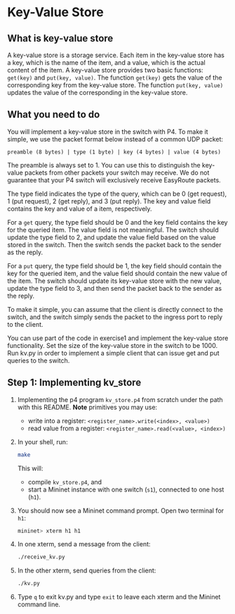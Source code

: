 # Key-Value Store

## What is key-value store

A key-value store is a storage service. Each item in the key-value store has a key, which is the name of the item, and a value, which is the actual content of the item. A key-value store provides two basic functions: `get(key)` and `put(key, value)`. The function `get(key)` gets the value of the corresponding key from the key-value store. The function `put(key, value)` updates the value of the corresponding in the key-value store.

## What you need to do

You will implement a key-value store in the switch with P4.
To make it simple, we use the packet format below instead of a common UDP packet:
```
preamble (8 bytes) | type (1 byte) | key (4 bytes) | value (4 bytes)
```

The preamble is always set to 1. You can use this to distinguish the key-value
packets from other packets your switch may receive. We do not
guarantee that your P4 switch will exclusively receive EasyRoute packets.

The type field indicates the type of the query, which can be 0 (get request), 1 (put request), 2 (get reply), and 3 (put reply). The key and value field contains the key and value of a item, respectively.

For a `get` query, the type field should be 0 and the key field contains the key for the queried item. The value field is not meaningful. The switch should update the type field to 2, and update the value field based on the value stored in the switch. Then the switch sends the packet back to the sender as the reply.

For a `put` query, the type field should be 1, the key field should contain the key for the queried item, and the value field should contain the new value of the item. The switch should update its key-value store with the new value, update the type field to 3, and then send the packet back to the sender as the reply.

To make it simple, you can assume that the client is directly connect to the switch, and the switch simply sends the packet to the ingress port to reply to the client.

You can use part of the code in exercise1 and implement the key-value store functionality. Set the size of the key-value store in the switch to be 1000. Run kv.py in order to implement a simple client that can issue get and put queries to the switch.

## Step 1: Implementing kv_store

1. Implementing the p4 program `kv_store.p4` from scratch under the path with this README.
    **Note** primitives you may use:
    - write into a register: `<register_name>.write(<index>, <value>)`
    - read value from a register: `<register_name>.read(<value>, <index>)`
2. In your shell, run:
   ```bash
   make
   ```
   This will:
   * compile `kv_store.p4`, and
   * start a Mininet instance with one switch (`s1`), connected to one host (`h1`).

3. You should now see a Mininet command prompt. Open two terminal for
   `h1`:
   ```bash
   mininet> xterm h1 h1
   ```
4. In one xterm, send a message from the client:
   ```bash
   ./receive_kv.py
   ```
5. In the other xterm, send queries from the client:
    ```bash
    ./kv.py
    ```
6. Type `q` to exit kv.py and type `exit` to leave each xterm and
   the Mininet command line.
